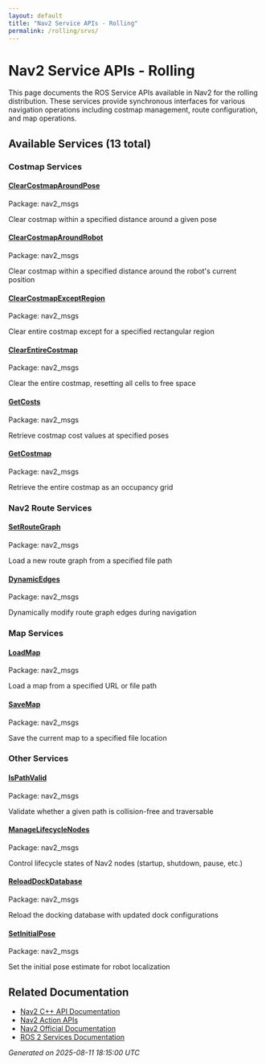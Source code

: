 ```yaml
---
layout: default
title: "Nav2 Service APIs - Rolling"
permalink: /rolling/srvs/
---
```


# Nav2 Service APIs - Rolling

This page documents the ROS Service APIs available in Nav2 for the rolling distribution. These services provide synchronous interfaces for various navigation operations including costmap management, route configuration, and map operations.

## Available Services (13 total)

### Costmap Services

<div class="action-grid">
  <div class="action-card">
    <h4><a href="/srvs/rolling/clearcostmaparoundpose.html">ClearCostmapAroundPose</a></h4>
    <p class="action-package">Package: nav2_msgs</p>
    <p class="action-description">Clear costmap within a specified distance around a given pose</p>
  </div>
  <div class="action-card">
    <h4><a href="/srvs/rolling/clearcostmaparoundrobot.html">ClearCostmapAroundRobot</a></h4>
    <p class="action-package">Package: nav2_msgs</p>
    <p class="action-description">Clear costmap within a specified distance around the robot's current position</p>
  </div>
  <div class="action-card">
    <h4><a href="/srvs/rolling/clearcostmapexceptregion.html">ClearCostmapExceptRegion</a></h4>
    <p class="action-package">Package: nav2_msgs</p>
    <p class="action-description">Clear entire costmap except for a specified rectangular region</p>
  </div>
  <div class="action-card">
    <h4><a href="/srvs/rolling/clearentirecostmap.html">ClearEntireCostmap</a></h4>
    <p class="action-package">Package: nav2_msgs</p>
    <p class="action-description">Clear the entire costmap, resetting all cells to free space</p>
  </div>
  <div class="action-card">
    <h4><a href="/srvs/rolling/getcosts.html">GetCosts</a></h4>
    <p class="action-package">Package: nav2_msgs</p>
    <p class="action-description">Retrieve costmap cost values at specified poses</p>
  </div>
  <div class="action-card">
    <h4><a href="/srvs/rolling/getcostmap.html">GetCostmap</a></h4>
    <p class="action-package">Package: nav2_msgs</p>
    <p class="action-description">Retrieve the entire costmap as an occupancy grid</p>
  </div>
</div>

### Nav2 Route Services

<div class="action-grid">
  <div class="action-card">
    <h4><a href="/srvs/rolling/setroutegraph.html">SetRouteGraph</a></h4>
    <p class="action-package">Package: nav2_msgs</p>
    <p class="action-description">Load a new route graph from a specified file path</p>
  </div>
  <div class="action-card">
    <h4><a href="/srvs/rolling/dynamicedges.html">DynamicEdges</a></h4>
    <p class="action-package">Package: nav2_msgs</p>
    <p class="action-description">Dynamically modify route graph edges during navigation</p>
  </div>
</div>

### Map Services

<div class="action-grid">
  <div class="action-card">
    <h4><a href="/srvs/rolling/loadmap.html">LoadMap</a></h4>
    <p class="action-package">Package: nav2_msgs</p>
    <p class="action-description">Load a map from a specified URL or file path</p>
  </div>
  <div class="action-card">
    <h4><a href="/srvs/rolling/savemap.html">SaveMap</a></h4>
    <p class="action-package">Package: nav2_msgs</p>
    <p class="action-description">Save the current map to a specified file location</p>
  </div>
</div>

### Other Services

<div class="action-grid">
  <div class="action-card">
    <h4><a href="/srvs/rolling/ispathvalid.html">IsPathValid</a></h4>
    <p class="action-package">Package: nav2_msgs</p>
    <p class="action-description">Validate whether a given path is collision-free and traversable</p>
  </div>
  <div class="action-card">
    <h4><a href="/srvs/rolling/managelifecyclenodes.html">ManageLifecycleNodes</a></h4>
    <p class="action-package">Package: nav2_msgs</p>
    <p class="action-description">Control lifecycle states of Nav2 nodes (startup, shutdown, pause, etc.)</p>
  </div>
  <div class="action-card">
    <h4><a href="/srvs/rolling/reloaddockdatabase.html">ReloadDockDatabase</a></h4>
    <p class="action-package">Package: nav2_msgs</p>
    <p class="action-description">Reload the docking database with updated dock configurations</p>
  </div>
  <div class="action-card">
    <h4><a href="/srvs/rolling/setinitialpose.html">SetInitialPose</a></h4>
    <p class="action-package">Package: nav2_msgs</p>
    <p class="action-description">Set the initial pose estimate for robot localization</p>
  </div>
</div>

## Related Documentation

- [Nav2 C++ API Documentation](/rolling/html/index.html)
- [Nav2 Action APIs](/rolling/actions/)
- [Nav2 Official Documentation](https://nav2.org/)
- [ROS 2 Services Documentation](https://docs.ros.org/en/rolling/Tutorials/Beginner-CLI-Tools/Understanding-ROS2-Services/Understanding-ROS2-Services.html)

*Generated on 2025-08-11 18:15:00 UTC*
